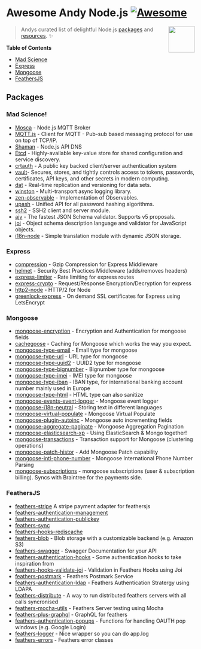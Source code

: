 # Awesome Andy Node.js [![Awesome](https://cdn.rawgit.com/sindresorhus/awesome/d7305f38d29fed78fa85652e3a63e154dd8e8829/media/badge.svg)](https://github.com/sindresorhus/awesome)

[<img src="https://cdn.rawgit.com/gilbarbara/logos/e7b1dc2666c3dabe6c1276abd0a767b6ebd6af43/logos/nodejs-icon.svg" align="right" width="70">](https://nodejs.org)

> Andys curated list of delightful Node.js [packages](#packages) and [resources](#resources). ✨

**Table of Contents**

- [Mad Science](#mad-science)
- [Express](#express)
- [Mongoose](#mongoose)
- [FeathersJS](#feathersjs)

## Packages

### Mad Science!

- [Mosca](https://github.com/mcollina/mosca) - Node.js MQTT Broker
- [MQTT.js](https://github.com/mqttjs/MQTT.js) - Client for MQTT - Pub-sub based messaging protocol for use on top of TCP/IP.
- [Shaman](https://github.com/nanopack/shaman) - Node.js API DNS
- [Etcd](https://github.com/coreos/etcd) - Highly-available key-value store for shared configuration and service discovery.
- [crtauth](https://github.com/spotify/crtauth) - A public key backed client/server authentication system
- [vault](https://www.vaultproject.io/)- Secures, stores, and tightly controls access to tokens, passwords, certificates, API keys, and other secrets in modern computing.
- [dat](http://dat-data.com) - Real-time replication and versioning for data sets.
- [winston](https://github.com/winstonjs/winston) - Multi-transport async logging library.
- [zen-observable](https://github.com/zenparsing/zen-observable) - Implementation of Observables.
- [upash](https://github.com/simonepri/upash) - Unified API for all password hashing algorithms.
- [ssh2](https://github.com/mscdex/ssh2) - SSH2 client and server module.
- [ajv](https://github.com/epoberezkin/ajv) - The fastest JSON Schema validator. Supports v5 proposals.
- [joi](https://github.com/hapijs/joi) - Object schema description language and validator for JavaScript objects.
- [i18n-node](https://github.com/mashpie/i18n-node) - Simple translation module with dynamic JSON storage.


### Express

- [compression](https://github.com/expressjs/compression) - Gzip Compression for Express Middleware
- [helmet](https://www.npmjs.com/package/helmet) - Security Best Practices Middleware (adds/removes headers)
- [express-limiter](https://www.npmjs.com/package/express-limiter) - Rate limiting for express routes
- [express-crypto](https://github.com/mwiesmueller/express-crypto) - Request/Response Encryption/Decryption for express
- [http2-node](https://webapplog.com/http2-node) - HTTP/2 for Node
- [greenlock-express](https://www.npmjs.com/package/greenlock-express) - On demand SSL certificates for Express using LetsEncrypt


### Mongoose

- [mongoose-encryption](https://github.com/joegoldbeck/mongoose-encryption) - Encryption and Authentication for mongoose fields
- [cachegoose](https://www.npmjs.com/package/cachegoose) - Caching for Mongoose which works the way you expect.
- [mongoose-type-email](https://www.npmjs.com/package/mongoose-type-email) - Email type for mongoose
- [mongoose-type-url](https://www.npmjs.com/package/mongoose-type-url) - URL type for mongoose
- [mongoose-type-uuid2](https://www.npmjs.com/package/mongoose-uuid2) - UUID2 type for mongoose
- [mongoose-type-bignumber](https://www.npmjs.com/package/mongoose-bignumber) - Bignumber type for mongoose
- [mongoose-type-imei](https://www.npmjs.com/package/mongoose-imei) - IMEI type for mongoose
- [mongoose-type-iban](https://www.npmjs.com/package/mongoose-iban) - IBAN type, for international banking account number mainly used in Europe
- [mongoose-type-html](https://www.npmjs.com/package/mongoose-type-html) - HTML type can also sanitize
- [mongoose-events-event-logger](https://www.npmjs.com/package/mongoose-events-event-logger) - Mongoose event logger
- [mongoose-i18n-neutral](https://www.npmjs.com/package/mongoose-i18n-neutral) - Storing text in different languages
- [mongoose-virtual-populate](https://www.npmjs.com/package/mongoose-virtual-populate) - Mongoose Virtual Populate
- [mongoose-plugin-autoinc](https://github.com/nodkz/mongoose-plugin-autoinc) - Mongoose auto incrementing fields
- [mongoose-aggregate-paginate](https://github.com/Maheshkumar-Kakade/mongoose-aggregate-paginate) - Mongoose Aggregation Pagination
- [mongoose-elasticsearch-xp](https://github.com/jbdemonte/mongoose-elasticsearch-xp) - Using ElasticSearch & Mongo together!
- [mongoose-transactions](https://github.com/daton89-topperblues/mongoose-transactions) - Transaction support for Mongoose (clustering operations)
- [mongoose-patch-histor](https://github.com/codepunkt/mongoose-patch-history) - Add Mongoose Patch capability
- [mongoose-intl-phone-number](https://github.com/Dashride/mongoose-intl-phone-number) - Mongoose International Phone Number Parsing
- [mongoose-subscriptions](https://github.com/enhancv/mongoose-subscriptions) - mongoose subscriptions (user & subscription billing). Syncs with Braintree for the payments side.

### FeathersJS

- [feathers-stripe](https://github.com/feathersjs-ecosystem/feathers-stripe) A stripe payment adapter for feathersjs
- [feathers-authentication-management](https://github.com/feathers-plus/feathers-authentication-management/blob/master/docs.md#database)
- [feathers-authentication-publickey](https://www.npmjs.com/package/feathers-authentication-publickey)
- [feathers-sync](https://github.com/feathersjs-ecosystem/feathers-sync)
- [feathers-hooks-rediscache](https://github.com/idealley/feathers-hooks-rediscache)
- [feathers-blob](https://github.com/feathersjs-ecosystem/feathers-blob) - Blob storage with a customizable backend (e.g. Amazon S3)
- [feathers-swagger](https://github.com/feathersjs-ecosystem/feathers-swagger) - Swagger Documentation for your API
- [feathers-authentication-hooks](https://github.com/feathersjs-ecosystem/feathers-authentication-hooks) - Some authentication hooks to take inspiration from
- [feathers-hooks-validate-joi](https://github.com/eddyystop/feathers-hooks-validate-joi) - Validation in Feathers Hooks using Joi
- [feathers-postmark](https://www.npmjs.com/package/feathers-postmark) - Feathers Postmark Service
- [feathers-authentication-ldap](https://www.npmjs.com/package/feathers-authentication-ldap) - Feathers Authentication Stratergy using LDAPA
- [feathers-distribute](https://www.npmjs.com/package/@kalisio/feathers-distributed) - A way to run distributed feathers servers with all calls syncronised
- [feathers-mocha-utils](https://www.npmjs.com/package/feathers-mocha-utils) - Feathers Server testing using Mocha
- [feathers-plus-graphql](https://www.npmjs.com/package/@feathers-plus/graphql) - GraphQL for feathers
- [feathers-authentication-popups](https://www.npmjs.com/package/feathers-authentication-popups) - Functions for handling OAUTH pop windows (e.g. Google Login)
- [feathers-logger](https://www.npmjs.com/package/feathers-logger) - Nice wrapper so you can do app.log
- [feathers-errors](https://www.npmjs.com/package/@feathersjs/errors) - Feathers error classes
